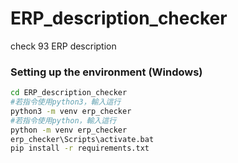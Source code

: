# ERP_description_checker
check 93 ERP description
### Setting up the environment (Windows)

``` bash
cd ERP_description_checker
#若指令使用python3，輸入這行
python3 -m venv erp_checker
#若指令使用python，輸入這行
python -m venv erp_checker
erp_checker\Scripts\activate.bat
pip install -r requirements.txt
```
